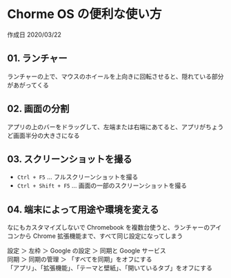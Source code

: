 # Chorme OS の便利な使い方

作成日 2020/03/22

## 01. ランチャー

ランチャーの上で、マウスのホイールを上向きに回転させると、隠れている部分があがってくる

## 02. 画面の分割

アプリの上のバーをドラッグして、左端または右端にあてると、アプリがちょうど画面半分の大きさになる

## 03. スクリーンショットを撮る

- `Ctrl + F5` ... フルスクリーンショットを撮る
- `Ctrl + Shift + F5` ... 画面の一部のスクリーンショットを撮る

## 04. 端末によって用途や環境を変える

なにもカスタマイズしないで Chromebook を複数台使うと、ランチャーのアイコンから Chrome 拡張機能まで、すべて同じ設定になってしまう

設定 ＞ 左枠 ＞ Google の設定 ＞ 同期と Google サービス\
同期 ＞ 同期の管理 ＞ 「すべてを同期」をオフにする\
「アプリ」、「拡張機能」、「テーマと壁紙」、「開いているタブ」をオフにする
